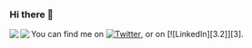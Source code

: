 ### Hi there 👋

<!--
**hrishabh1998/hrishabh1998** is a ✨ _special_ ✨ repository because its `README.md` (this file) appears on your GitHub profile.

Here are some ideas to get you started:

- 🔭 I’m currently working on ...
- 🌱 I’m currently learning ...
- 👯 I’m looking to collaborate on ...
- 🤔 I’m looking for help with ...
- 💬 Ask me about ...
- 📫 How to reach me: ...
- 😄 Pronouns: ...
- ⚡ Fun fact: ...
-->

<a href="https://github.com/hrishabh1998/github-readme-stats">
  <img align="left" src="https://github-readme-stats.vercel.app/api/top-langs/?username=hrishabh1998" />
</a>
<a href="https://github.com/hrishabh1998/github-readme-stats">
  <img align="left" src="https://github-readme-stats.vercel.app/api?username=hrishabh1998" />
</a>
<!-- Actual text -->

You can find me on [![Twitter][1.2]][1], or on [![LinkedIn][3.2]][3].

<!-- Icons -->

[1.2]: http://i.imgur.com/wWzX9uB.png (twitter icon without padding)
[2.2]: https://raw.githubusercontent.com/MartinHeinz/MartinHeinz/master/linkedin-3-16.png (LinkedIn icon without padding)

<!-- Links to your social media accounts -->

[1]: https://twitter.com/Hrishabh1998
[2]: https://www.linkedin.com/in/hrishabh-patidar-1a702b133/

[](https://img.shields.io/badge/<WORD_ON_LEFT>-<WORD_ON_RIGHT>-informational?style=flat&logo=<LOGO_NAME>&logoColor=white&color=2bbc8a)
